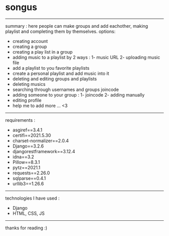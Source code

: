 # songus
---
summary :
here people can make groups and add eachother, making playlist and completing them by themselves.
options:
- creating account
- creating a group
- creating a play list in a group
- adding music to a playlist by 2 ways : 1- music URL 2- uploading music file
- add a playlist to you favorite playlists
- create a personal playlist and add music into it
- deleting and editing groups and playlists
- deleting musics
- searching through usernames and groups joincode
- adding someone to your group : 1- joincode 2- adding manually
- editing profile
- help me to add more ... <3
---
requirements :
- asgiref==3.4.1
- certifi==2021.5.30
- charset-normalizer==2.0.4
- Django==3.2.6
- djangorestframework==3.12.4
- idna==3.2
- Pillow==8.3.1
- pytz==2021.1
- requests==2.26.0
- sqlparse==0.4.1
- urllib3==1.26.6
---
technologies I have used :
- Django
- HTML, CSS, JS
---
thanks for reading :)
